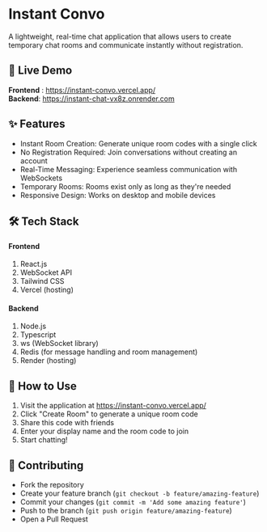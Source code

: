 # Instant Convo
A lightweight, real-time chat application that allows users to create temporary chat rooms and communicate instantly without registration.


## 🚀 Live Demo

**Frontend** : https://instant-convo.vercel.app/ <br/>
**Backend**: https://instant-chat-vx8z.onrender.com

## ✨ Features

- Instant Room Creation: Generate unique room codes with a single click
- No Registration Required: Join conversations without creating an account
- Real-Time Messaging: Experience seamless communication with WebSockets
- Temporary Rooms: Rooms exist only as long as they're needed
- Responsive Design: Works on desktop and mobile devices

## 🛠️ Tech Stack
#### Frontend

1. React.js
2. WebSocket API
3. Tailwind CSS
4. Vercel (hosting)

#### Backend

1. Node.js
2. Typescript
3. ws (WebSocket library)
4. Redis (for message handling and room management)
5. Render (hosting)

## 📖 How to Use

1. Visit the application at https://instant-convo.vercel.app/
2. Click "Create Room" to generate a unique room code
3. Share this code with friends
4. Enter your display name and the room code to join
5. Start chatting!

## 🤝 Contributing

- Fork the repository
- Create your feature branch (```git checkout -b feature/amazing-feature```)
- Commit your changes (```git commit -m 'Add some amazing feature'```)
- Push to the branch (```git push origin feature/amazing-feature```)
- Open a Pull Request


